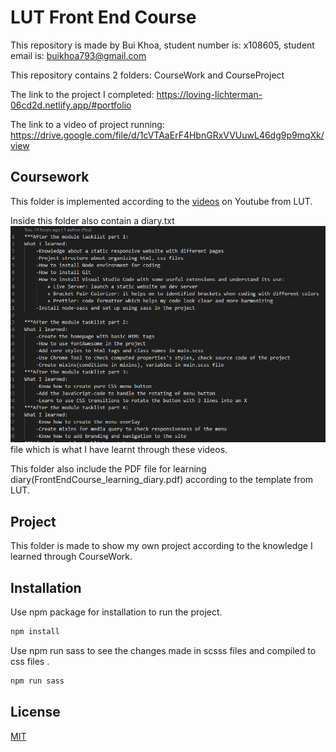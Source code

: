 # LUT Front End Course

This repository is made by Bui Khoa, student number is: x108605, student email is: buikhoa793@gmail.com

This repository contains 2 folders: CourseWork and CourseProject

The link to the project I completed: https://loving-lichterman-06cd2d.netlify.app/#portfolio

The link to a video of project running: https://drive.google.com/file/d/1cVTAaErF4HbnGRxVVUuwL46dg9p9mqXk/view

## Coursework
This folder is implemented according to the [videos](https://www.youtube.com/watch?v=gYzHS-n2gqU&list=PLillGF-RfqbYoGoCjKoMOkVznV6aSXKzU) on Youtube from LUT. 

Inside this folder also contain a diary.txt ![Diary Image](./CourseWork/dist/img/diary.PNG) file which is what I have learnt through these videos.

This folder also include the PDF file for learning diary(FrontEndCourse_learning_diary.pdf) according to the template from LUT.
## Project
This folder is made to show my own project according to the knowledge I learned through CourseWork.

## Installation

Use npm package for installation to run the project.
```bash
npm install
```
Use npm run sass to see the changes made in scsss files and compiled to css files .
```bash
npm run sass
```
## License
[MIT](https://choosealicense.com/licenses/mit/)
